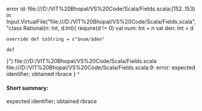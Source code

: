 error id: file:///D:/VIT%20Bhopal/VS%20Code/Scala/Fields.scala:[152..153) in Input.VirtualFile("file:///D:/VIT%20Bhopal/VS%20Code/Scala/Fields.scala", "class Rational(n: Int, d:Int){
    require(d != 0)
    val num: Int = n
    val den: Int = d

    override def toString = s"$num/$den"

    def
}")
file:///D:/VIT%20Bhopal/VS%20Code/Scala/Fields.scala
file:///D:/VIT%20Bhopal/VS%20Code/Scala/Fields.scala:9: error: expected identifier; obtained rbrace
}
^
#### Short summary: 

expected identifier; obtained rbrace